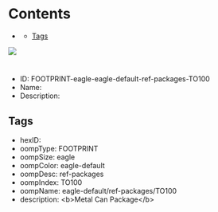 



Contents
========

* [](#)
	* [Tags](#tags)
  
![][im]
# 

- ID: FOOTPRINT-eagle-eagle-default-ref-packages-TO100
- Name: 
- Description: 

## Tags

- hexID: 
- oompType: FOOTPRINT
- oompSize: eagle
- oompColor: eagle-default
- oompDesc: ref-packages
- oompIndex: TO100
- oompName: eagle-default/ref-packages/TO100
- description: &lt;b&gt;Metal Can Package&lt;/b&gt;



[im]: image.png
